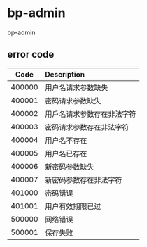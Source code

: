 # bp-admin
bp-admin


## error code
| Code          | Description    |
| ------------- |:---------------|
| 400000         |用户名请求参数缺失  |
| 400001         |密码请求参数缺失  |
| 400002         |用戶名请求参数存在非法字符  |
| 400003         |密码请求参数存在非法字符  |
| 400004         |用户名不存在  |
| 400005         |用户名已存在  |
| 400006         |新密码参数缺失  |
| 400007         |新密码参数存在非法字符  |
| 401000         |密码错误  |
| 401001         |用户有效期限已过  |
| 500000         |网络错误  |
| 500001         |保存失败  |
